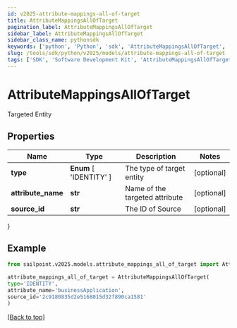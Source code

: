 ```yaml
---
id: v2025-attribute-mappings-all-of-target
title: AttributeMappingsAllOfTarget
pagination_label: AttributeMappingsAllOfTarget
sidebar_label: AttributeMappingsAllOfTarget
sidebar_class_name: pythonsdk
keywords: ['python', 'Python', 'sdk', 'AttributeMappingsAllOfTarget', 'V2025AttributeMappingsAllOfTarget'] 
slug: /tools/sdk/python/v2025/models/attribute-mappings-all-of-target
tags: ['SDK', 'Software Development Kit', 'AttributeMappingsAllOfTarget', 'V2025AttributeMappingsAllOfTarget']
---
```


# AttributeMappingsAllOfTarget

Targeted Entity

## Properties

Name | Type | Description | Notes
------------ | ------------- | ------------- | -------------
**type** |  **Enum** [  'IDENTITY' ] | The type of target entity | [optional] 
**attribute_name** | **str** | Name of the targeted attribute | [optional] 
**source_id** | **str** | The ID of Source | [optional] 
}

## Example

```python
from sailpoint.v2025.models.attribute_mappings_all_of_target import AttributeMappingsAllOfTarget

attribute_mappings_all_of_target = AttributeMappingsAllOfTarget(
type='IDENTITY',
attribute_name='businessApplication',
source_id='2c9180835d2e5168015d32f890ca1581'
)

```
[[Back to top]](#) 

